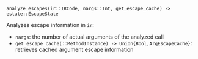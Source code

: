 ```
analyze_escapes(ir::IRCode, nargs::Int, get_escape_cache) -> estate::EscapeState
```

Analyzes escape information in `ir`:

  * `nargs`: the number of actual arguments of the analyzed call
  * `get_escape_cache(::MethodInstance) -> Union{Bool,ArgEscapeCache}`: retrieves cached argument escape information
